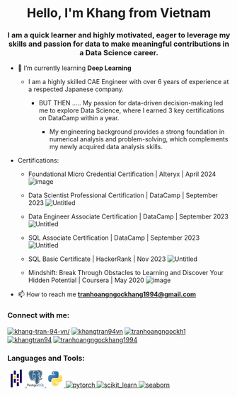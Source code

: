 
<h1 align="center">Hello, I'm Khang from Vietnam</h1>
<h3 align="center">I am a quick learner and highly motivated, eager to leverage my skills and passion for data to make meaningful contributions in a Data Science career.</h3>

- 🌱 I’m currently learning **Deep Learning**
  
  - I am a highly skilled CAE Engineer with over 6 years of experience at a respected Japanese company.
    
    - BUT THEN ..... My passion for data-driven decision-making led me to explore Data Science, where I earned 3 key certifications on DataCamp within a year.
      
      - My engineering background provides a strong foundation in numerical analysis and problem-solving, which complements my newly acquired data analysis skills.

- Certifications:
    * Foundational Micro Credential Certification | Alteryx | April 2024
      ![image](https://github.com/Khangtran94/Khangtran94/assets/146164801/d50f9a6f-35aa-4353-b40b-916fd63bd7a1)

    * Data Scientist Professional Certification | DataCamp | September 2023
         ![Untitled](https://github.com/Khangtran94/Khangtran94/assets/146164801/7f716c35-4026-4499-b36c-11a1cacba850)

    * Data Engineer Associate Certification | DataCamp | September 2023
          ![Untitled](https://github.com/Khangtran94/Khangtran94/assets/146164801/13c7df18-9035-44af-ae23-d221a0417380)

    * SQL Associate Certification | DataCamp | September 2023
         ![Untitled](https://github.com/Khangtran94/Khangtran94/assets/146164801/d207612d-6232-4ce4-bb40-517e9293a3a2)
      
    * SQL Basic Certificate | HackerRank | Nov 2023
         ![Untitled](https://github.com/Khangtran94/Khangtran94/assets/146164801/e335aed5-823f-4c67-a791-4ddb1152e79a)

    * Mindshift: Break Through Obstacles to Learning and Discover Your Hidden Potential | Coursera | May 2020
         ![image](https://github.com/Khangtran94/Khangtran94/assets/146164801/25f174a9-bc4b-4639-bb07-cef524fa5483)

- 📫 How to reach me **tranhoangngockhang1994@gmail.com**

<h3 align="left">Connect with me:</h3>
<p align="left">
<a href="https://linkedin.com/in/khang-tran-94-vn/" target="blank"><img align="center" src="https://raw.githubusercontent.com/rahuldkjain/github-profile-readme-generator/master/src/images/icons/Social/linked-in-alt.svg" alt="khang-tran-94-vn/" height="30" width="40" /></a>
<a href="https://kaggle.com/khangtran94vn" target="blank"><img align="center" src="https://raw.githubusercontent.com/rahuldkjain/github-profile-readme-generator/master/src/images/icons/Social/kaggle.svg" alt="khangtran94vn" height="30" width="40" /></a>
<a href="https://www.hackerrank.com/tranhoangngockh1" target="blank"><img align="center" src="https://raw.githubusercontent.com/rahuldkjain/github-profile-readme-generator/master/src/images/icons/Social/hackerrank.svg" alt="tranhoangngockh1" height="30" width="40" /></a>
<a href="https://www.leetcode.com/khangtran94" target="blank"><img align="center" src="https://raw.githubusercontent.com/rahuldkjain/github-profile-readme-generator/master/src/images/icons/Social/leet-code.svg" alt="khangtran94" height="30" width="40" /></a>
<a href="https://www.hackerearth.com/tranhoangngockhang1994" target="blank"><img align="center" src="https://raw.githubusercontent.com/rahuldkjain/github-profile-readme-generator/master/src/images/icons/Social/hackerearth.svg" alt="tranhoangngockhang1994" height="30" width="40" /></a>
</p>

<h3 align="left">Languages and Tools:</h3>
<p align="left"> <a href="https://pandas.pydata.org/" target="_blank" rel="noreferrer"> <img src="https://raw.githubusercontent.com/devicons/devicon/2ae2a900d2f041da66e950e4d48052658d850630/icons/pandas/pandas-original.svg" alt="pandas" width="40" height="40"/> </a> <a href="https://www.postgresql.org" target="_blank" rel="noreferrer"> <img src="https://raw.githubusercontent.com/devicons/devicon/master/icons/postgresql/postgresql-original-wordmark.svg" alt="postgresql" width="40" height="40"/> </a> <a href="https://www.python.org" target="_blank" rel="noreferrer"> <img src="https://raw.githubusercontent.com/devicons/devicon/master/icons/python/python-original.svg" alt="python" width="40" height="40"/> </a> <a href="https://pytorch.org/" target="_blank" rel="noreferrer"> <img src="https://www.vectorlogo.zone/logos/pytorch/pytorch-icon.svg" alt="pytorch" width="40" height="40"/> </a> <a href="https://scikit-learn.org/" target="_blank" rel="noreferrer"> <img src="https://upload.wikimedia.org/wikipedia/commons/0/05/Scikit_learn_logo_small.svg" alt="scikit_learn" width="40" height="40"/> </a> <a href="https://seaborn.pydata.org/" target="_blank" rel="noreferrer"> <img src="https://seaborn.pydata.org/_images/logo-mark-lightbg.svg" alt="seaborn" width="40" height="40"/> </a> </p>
